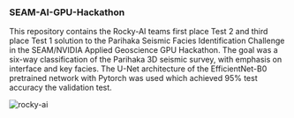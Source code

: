 ### SEAM-AI-GPU-Hackathon

This repository contains the Rocky-AI teams first place Test 2 and third place Test 1 solution to the Parihaka Seismic Facies Identification Challenge in the SEAM/NVIDIA Applied Geoscience GPU Hackathon. The goal was a six-way classification of the Parihaka 3D seismic survey, with emphasis on interface and key facies. The U-Net architecture of the EfficientNet-B0 pretrained network with Pytorch was used which achieved 95% test accuracy the validation test. 


![rocky-ai](https://user-images.githubusercontent.com/105202204/184669848-fc924376-bc56-4a7f-b995-a9d5bc0d3acb.jpg)
